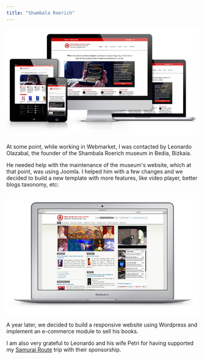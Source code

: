 ```yaml
---
title: "Shambala Roerich"
---
```


![](./images/1.jpg)

At some point, while working in Webmarket, I was contacted by Leonardo Olazabal, the founder of the Shambala Roerich museum in Bedia, Bizkaia.

He needed help with the maintenance of the museum's website, which at that point, was using Joomla. I helped him with a few changes and we decided to build a new template with more features, like video player, better blogs taxonomy, etc:

![](./images/2.jpg)

A year later, we decided to build a responsive website using Wordpress and implement an e-commerce module to sell his books.

I am also very grateful to Leonardo and his wife Petri for having supported my [Samurai Route](http://joanmira.com/samurairoute) trip with their sponsorship.
